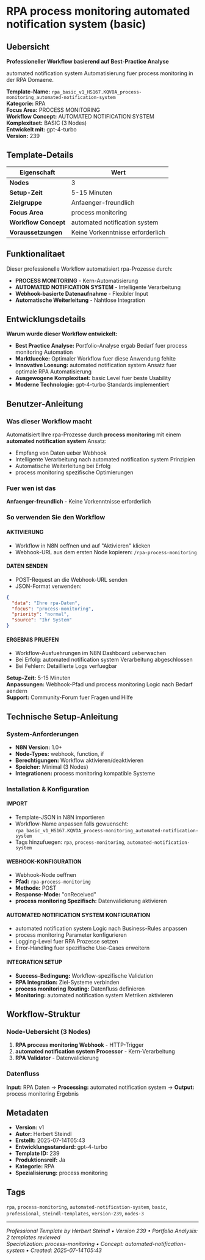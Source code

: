 # RPA process monitoring automated notification system (basic)

## Uebersicht

**Professioneller Workflow basierend auf Best-Practice Analyse**

automated notification system Automatisierung fuer process monitoring in der RPA Domaene.

**Template-Name:** `rpa_basic_v1_HS167.KQVOA_process-monitoring_automated-notification-system`  
**Kategorie:** RPA  
**Focus Area:** PROCESS MONITORING  
**Workflow Concept:** AUTOMATED NOTIFICATION SYSTEM  
**Komplexitaet:** BASIC (3 Nodes)  
**Entwickelt mit:** gpt-4-turbo  
**Version:** 239

## Template-Details

| **Eigenschaft** | **Wert** |
|------------------|----------|
| **Nodes** | 3 |
| **Setup-Zeit** | 5-15 Minuten |
| **Zielgruppe** | Anfaenger-freundlich |
| **Focus Area** | process monitoring |
| **Workflow Concept** | automated notification system |
| **Voraussetzungen** | Keine Vorkenntnisse erforderlich |

## Funktionalitaet

Dieser professionelle Workflow automatisiert rpa-Prozesse durch:
- **PROCESS MONITORING** - Kern-Automatisierung
- **AUTOMATED NOTIFICATION SYSTEM** - Intelligente Verarbeitung
- **Webhook-basierte Datenaufnahme** - Flexibler Input
- **Automatische Weiterleitung** - Nahtlose Integration



## Entwicklungsdetails

**Warum wurde dieser Workflow entwickelt:**
- **Best Practice Analyse:** Portfolio-Analyse ergab Bedarf fuer process monitoring Automation
- **Marktluecke:** Optimaler Workflow fuer diese Anwendung fehlte
- **Innovative Loesung:** automated notification system Ansatz fuer optimale RPA Automatisierung
- **Ausgewogene Komplexitaet:** basic Level fuer beste Usability
- **Moderne Technologie:** gpt-4-turbo Standards implementiert

## Benutzer-Anleitung

### Was dieser Workflow macht
Automatisiert Ihre rpa-Prozesse durch **process monitoring** mit einem **automated notification system** Ansatz:
- Empfang von Daten ueber Webhook
- Intelligente Verarbeitung nach automated notification system Prinzipien
- Automatische Weiterleitung bei Erfolg
- process monitoring spezifische Optimierungen

### Fuer wen ist das
**Anfaenger-freundlich** - Keine Vorkenntnisse erforderlich

### So verwenden Sie den Workflow

#### AKTIVIERUNG
- Workflow in N8N oeffnen und auf "Aktivieren" klicken
- Webhook-URL aus dem ersten Node kopieren: `/rpa-process-monitoring`

#### DATEN SENDEN
- POST-Request an die Webhook-URL senden
- JSON-Format verwenden:
```json
{
  "data": "Ihre rpa-Daten",
  "focus": "process-monitoring",
  "priority": "normal",
  "source": "Ihr System"
}
```

#### ERGEBNIS PRUEFEN
- Workflow-Ausfuehrungen im N8N Dashboard ueberwachen
- Bei Erfolg: automated notification system Verarbeitung abgeschlossen
- Bei Fehlern: Detaillierte Logs verfuegbar

**Setup-Zeit:** 5-15 Minuten  
**Anpassungen:** Webhook-Pfad und process monitoring Logic nach Bedarf aendern  
**Support:** Community-Forum fuer Fragen und Hilfe

## Technische Setup-Anleitung

### System-Anforderungen
- **N8N Version:** 1.0+ 
- **Node-Types:** webhook, function, if
- **Berechtigungen:** Workflow aktivieren/deaktivieren
- **Speicher:** Minimal (3 Nodes)
- **Integrationen:** process monitoring kompatible Systeme

### Installation & Konfiguration

#### IMPORT
- Template-JSON in N8N importieren
- Workflow-Name anpassen falls gewuenscht: `rpa_basic_v1_HS167.KQVOA_process-monitoring_automated-notification-system`
- Tags hinzufuegen: `rpa`, `process-monitoring`, `automated-notification-system`

#### WEBHOOK-KONFIGURATION
- Webhook-Node oeffnen
- **Pfad:** `rpa-process-monitoring`
- **Methode:** POST
- **Response-Mode:** "onReceived"
- **process monitoring Spezifisch:** Datenvalidierung aktivieren

#### AUTOMATED NOTIFICATION SYSTEM KONFIGURATION
- automated notification system Logic nach Business-Rules anpassen
- process monitoring Parameter konfigurieren
- Logging-Level fuer RPA Prozesse setzen
- Error-Handling fuer spezifische Use-Cases erweitern

#### INTEGRATION SETUP
- **Success-Bedingung:** Workflow-spezifische Validation
- **RPA Integration:** Ziel-Systeme verbinden
- **process monitoring Routing:** Datenfluss definieren
- **Monitoring:** automated notification system Metriken aktivieren

## Workflow-Struktur

### Node-Uebersicht (3 Nodes)

1. **RPA process monitoring Webhook** - HTTP-Trigger
2. **automated notification system Processor** - Kern-Verarbeitung
3. **RPA Validator** - Datenvalidierung








### Datenfluss
**Input:** RPA Daten -> **Processing:** automated notification system -> **Output:** process monitoring Ergebnis

## Metadaten

- **Version:** v1
- **Autor:** Herbert Steindl
- **Erstellt:** 2025-07-14T05:43
- **Entwicklungsstandard:** gpt-4-turbo
- **Template ID:** 239
- **Produktionsreif:** Ja
- **Kategorie:** RPA
- **Spezialisierung:** process monitoring

## Tags

`rpa`, `process-monitoring`, `automated-notification-system`, `basic`, `professional`, `steindl-templates`, `version-239`, `nodes-3`

---

*Professional Template by Herbert Steindl • Version 239 • Portfolio Analysis: 2 templates reviewed*  
*Specialization: process-monitoring • Concept: automated-notification-system • Created: 2025-07-14T05:43*
